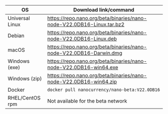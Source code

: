 | OS              | Download link/command |
|-----------------|-----------------------|
| Universal Linux | https://repo.nano.org/beta/binaries/nano-node-V22.0DB16-Linux.tar.bz2 |
| Debian          | https://repo.nano.org/beta/binaries/nano-node-V22.0DB16-Linux.deb |
| macOS           | https://repo.nano.org/beta/binaries/nano-node-V22.0DB16-Darwin.dmg |
| Windows (exe)   | https://repo.nano.org/beta/binaries/nano-node-V22.0DB16-win64.exe |
| Windows (zip)   | https://repo.nano.org/beta/binaries/nano-node-V22.0DB16-win64.zip |
| Docker          | `docker pull nanocurrency/nano-beta:V22.0DB16` |
| RHEL/CentOS rpm | Not available for the beta network |